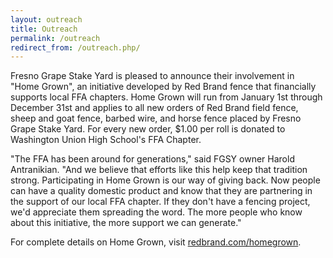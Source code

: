 ```yaml
---
layout: outreach
title: Outreach
permalink: /outreach
redirect_from: /outreach.php/
---
```


Fresno Grape Stake Yard is pleased to announce their involvement in "Home Grown", an initiative developed by Red Brand fence that financially supports local FFA chapters.
Home Grown will run from January 1st through December 31st and applies to all new orders of Red Brand field fence, sheep and goat fence, barbed wire, and horse fence placed by Fresno Grape Stake Yard.
For every new order, $1.00 per roll is donated to Washington Union High School's FFA Chapter.

"The FFA has been around for generations," said FGSY owner Harold Antranikian.
"And we believe that efforts like this help keep that tradition strong.
Participating in Home Grown is our way of giving back.
Now people can have a quality domestic product and know that they are partnering in the support of our local FFA chapter.
If they don't have a fencing project, we'd appreciate them spreading the word.
The more people who know about this initiative, the more support we can generate."

For complete details on Home Grown, visit [redbrand.com/homegrown](http://redbrand.com/homegrown).
